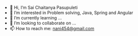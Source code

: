 - 👋 Hi, I’m Sai Chaitanya Pasupuleti
- 👀 I’m interested in Problem solving, Java, Spring and Angular
- 🌱 I’m currently learning ...
- 💞️ I’m looking to collaborate on ...
- 📫 How to reach me: nani454@gmail.com 

<!---
nani454/nani454 is a ✨ special ✨ repository because its `README.md` (this file) appears on your GitHub profile.
You can click the Preview link to take a look at your changes.
--->
